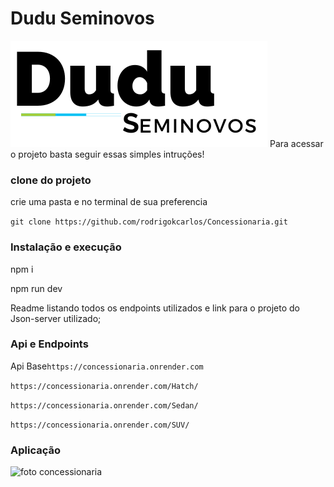 # Dudu Seminovos

![logo](https://github.com/rodrigokcarlos/Concessionaria/blob/main/src/assets/dudu.png?raw=true)
Para acessar o projeto basta seguir essas simples intruções!

### clone do projeto

 crie uma pasta e no terminal de sua preferencia 

 ``git clone https://github.com/rodrigokcarlos/Concessionaria.git``

### Instalação e execução
 
 npm i

 npm run dev

 Readme listando todos os endpoints utilizados e link para o projeto do Json-server
utilizado;
### Api e Endpoints

 Api Base```https://concessionaria.onrender.com```

 ``https://concessionaria.onrender.com/Hatch/``
 
 ``https://concessionaria.onrender.com/Sedan/``
  
 ``https://concessionaria.onrender.com/SUV/``

 ### Aplicação

![foto concessionaria](https://media.discordapp.net/attachments/645799133847748608/1075160491644686426/image.png?width=1440&height=595)
